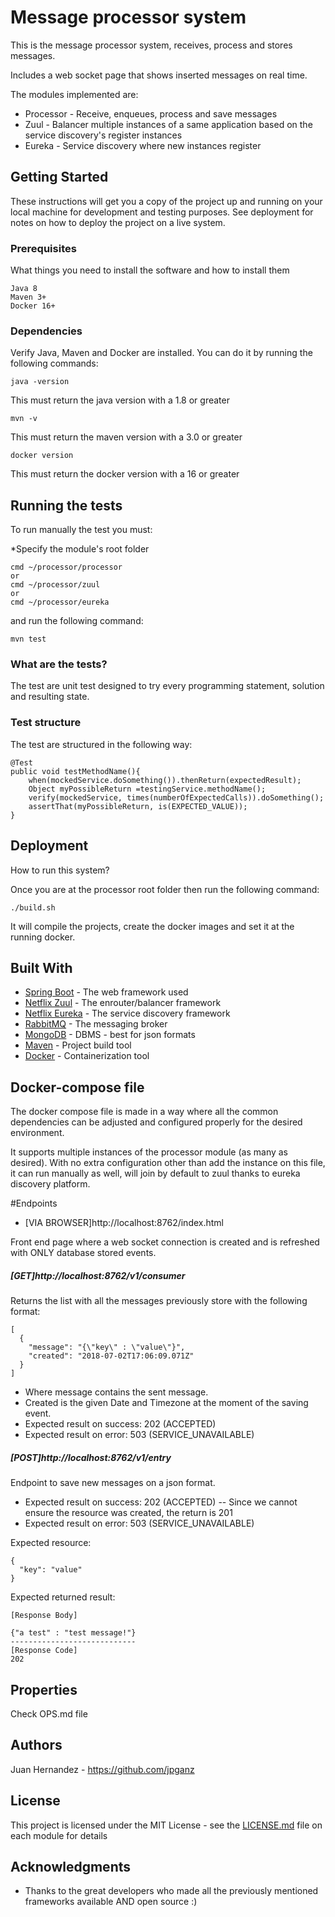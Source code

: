 # Message processor system

This is the message processor system, receives, process and stores messages.

Includes a web socket page that shows inserted messages on real time.

The modules implemented are:

* Processor - Receive, enqueues, process and save messages
* Zuul - Balancer multiple instances of a same application based on the service discovery's register instances
* Eureka - Service discovery where new instances register


## Getting Started

These instructions will get you a copy of the project up and running on your local machine for development and testing purposes. See deployment for notes on how to deploy the project on a live system.

### Prerequisites

What things you need to install the software and how to install them

```
Java 8
Maven 3+
Docker 16+
```

### Dependencies

Verify Java, Maven and Docker are installed. You can do it by running the following commands:


```
java -version
```

This must return the java version with a 1.8 or greater

```
mvn -v
```

This must return the maven version with a 3.0 or greater


```
docker version
```

This must return the docker version with a 16 or greater


## Running the tests

To run manually the test you must:

*Specify the module's root folder

```
cmd ~/processor/processor
or
cmd ~/processor/zuul
or
cmd ~/processor/eureka
```

and run the following command:

```
mvn test
```

### What are the tests?

The test are unit test designed to try every programming statement, solution and resulting state.



### Test structure

The test are structured in the following way:

```
@Test
public void testMethodName(){
    when(mockedService.doSomething()).thenReturn(expectedResult);
    Object myPossibleReturn =testingService.methodName();
    verify(mockedService, times(numberOfExpectedCalls)).doSomething();
    assertThat(myPossibleReturn, is(EXPECTED_VALUE));
}
```

## Deployment

How to run this system?

Once you are at the processor root folder then run the following command:

```
./build.sh
```

It will compile the projects, create the docker images and set it at the running docker.

## Built With

* [Spring Boot](https://spring.io/projects/spring-boot/) - The web framework used
* [Netflix Zuul](https://github.com/Netflix/zuul) - The enrouter/balancer framework
* [Netflix Eureka](https://github.com/Netflix/eureka) - The service discovery framework
* [RabbitMQ](https://www.rabbitmq.com/) - The messaging broker
* [MongoDB](https://www.mongodb.com/) - DBMS - best for json formats
* [Maven](https://maven.apache.org/) - Project build tool
* [Docker](https://www.docker.com/) - Containerization tool

## Docker-compose file

The docker compose file is made in a way where all the common dependencies can be adjusted and configured properly for the desired environment.

It supports multiple instances of the processor module (as many as desired). With no extra configuration other than add the instance on this file, it can run manually as well, will join by default to zuul thanks to eureka discovery platform.

#Endpoints

* [VIA BROWSER]http://localhost:8762/index.html 

Front end page where a web socket connection is created and is refreshed with ONLY database stored events.

##### [GET]http://localhost:8762/v1/consumer 

Returns the list with all the messages previously store with the following format:

```
[
  {
    "message": "{\"key\" : \"value\"}",
    "created": "2018-07-02T17:06:09.071Z"
  }
]
```

* Where message contains the sent message.
* Created is the given Date and Timezone at the moment of the saving event.
* Expected result on success: 202 (ACCEPTED)
* Expected result on error: 503 (SERVICE_UNAVAILABLE)



##### [POST]http://localhost:8762/v1/entry 

Endpoint to save new messages on a json format.

* Expected result on success: 202 (ACCEPTED) -- Since we cannot ensure the resource was created, the return is 201
* Expected result on error: 503 (SERVICE_UNAVAILABLE)

Expected resource:
```
{
  "key": "value"
}
```

Expected returned result:
```
[Response Body]

{"a test" : "test message!"}
----------------------------
[Response Code]
202
```

## Properties

Check OPS.md file


## Authors

Juan Hernandez - https://github.com/jpganz

## License

This project is licensed under the MIT License - see the [LICENSE.md](LICENSE.md) file on each module for details

## Acknowledgments

* Thanks to the great developers who made all the previously mentioned frameworks available AND open source :)


